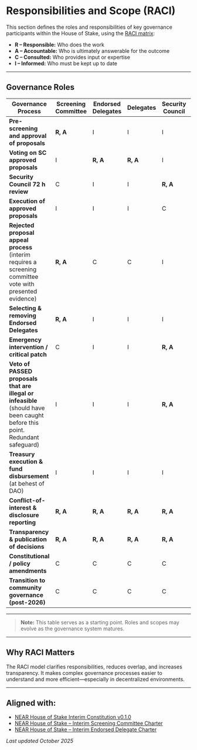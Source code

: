 # Responsibilities and Scope (RACI)


This section defines the roles and responsibilities of key governance participants within the House of Stake, using the [RACI matrix](https://en.wikipedia.org/wiki/Responsibility_assignment_matrix):

- **R – Responsible:** Who does the work
- **A – Accountable:** Who is ultimately answerable for the outcome
- **C – Consulted:** Who provides input or expertise
- **I – Informed:** Who must be kept up to date

---

## Governance Roles

| Governance Process | Screening Committee | Endorsed Delegates | Delegates | Security Council | veNEAR Holders | NEAR HoS Foundation |
|--------------------|--------------------|--------------------|------------|------------------|----------------|---------------------|
| **Pre-screening and approval of proposals** | **R, A** | I | I | I | I | I |
| **Voting on SC approved proposals** | I | **R, A** | **R, A** | I | **R, A** | I |
| **Security Council 72 h review** | C | I | I | **R, A** | I | C |
| **Execution of approved proposals** | I | I | I | C | I | **R, A** |
| **Rejected proposal appeal process** (interim requires a screening committee vote with presented evidence) | **R, A** | C | C | I | **R** | **A** |
| **Selecting & removing Endorsed Delegates** | **R, A** | I | I | I | I | C |
| **Emergency intervention / critical patch** | C | I | I | **R, A** | I | C |
| **Veto of PASSED proposals that are illegal or infeasible** (should have been caught before this point. Redundant safeguard) | I | I | I | **R, A** | I | C |
| **Treasury execution & fund disbursement** (at behest of DAO) | I | I | I | I | I | **R, A** |
| **Conflict-of-interest & disclosure reporting** | **R, A** | **R, A** | **R, A** | **R, A** | I | **C / Oversight** |
| **Transparency & publication of decisions** | **R, A** | **R, A** | **R, A** | **R, A** | C | **A (archive)** |
| **Constitutional / policy amendments** | C | C | C | C | **R, A** | **A** |
| **Transition to community governance (post-2026)** | C | C | C | C | **A** | **R** |


---

> **Note:** This table serves as a starting point. Roles and scopes may evolve as the governance system matures.

---

## Why RACI Matters

The RACI model clarifies responsibilities, reduces overlap, and increases transparency.
It makes complex governance processes easier to understand and more efficient—especially in decentralized environments.

---

## Aligned with:

- [NEAR House of Stake Interim Constitution v0.1.0](https://gov.near.org/t/near-house-of-stake-interim-constitution/41686)
- [NEAR House of Stake – Interim Screening Committee Charter](https://gov.near.org/t/near-house-of-stake-interim-screening-committee-charter/41689)
- [NEAR House of Stake – Interim Endorsed Delegate Charter](https://gov.near.org/t/near-house-of-stake-interim-endorsed-delegate-charter/41698)

*Last updated October 2025*
